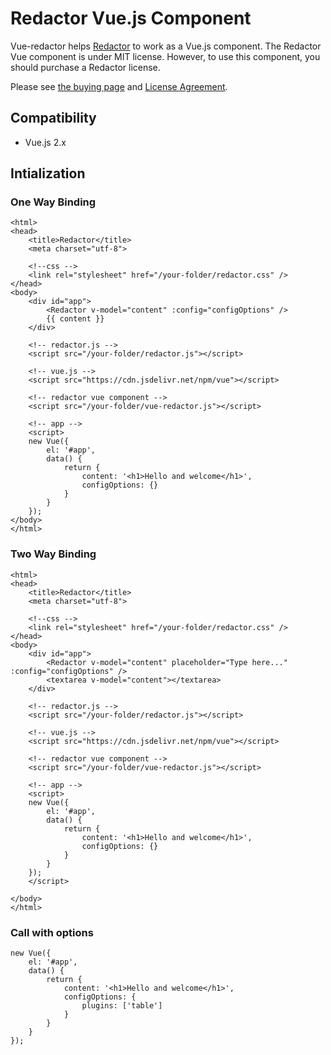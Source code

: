 # Redactor Vue.js Component

Vue-redactor helps [Redactor](https://imperavi.com/redactor/) to work as a Vue.js component. The Redactor Vue component is under MIT license. 
However, to use this component, you should purchase a Redactor license. 

Please see [the buying page](https://imperavi.com/redactor/buy/) and [License Agreement](https://imperavi.com/redactor/license/).

## Compatibility

- Vue.js 2.x

## Intialization

### One Way Binding
```<!DOCTYPE html>
<html>
<head>
    <title>Redactor</title>
    <meta charset="utf-8">

    <!--css -->
    <link rel="stylesheet" href="/your-folder/redactor.css" />
</head>
<body>
    <div id="app">
        <Redactor v-model="content" :config="configOptions" />
        {{ content }}
    </div>

    <!-- redactor.js -->
    <script src="/your-folder/redactor.js"></script>

    <!-- vue.js -->
    <script src="https://cdn.jsdelivr.net/npm/vue"></script>

    <!-- redactor vue component -->
    <script src="/your-folder/vue-redactor.js"></script>

    <!-- app -->
    <script>
    new Vue({
        el: '#app',
        data() {
            return {
                content: '<h1>Hello and welcome</h1>',
                configOptions: {}
            }
        }
    });
</body>
</html>
```

### Two Way Binding

```<!DOCTYPE html>
<html>
<head>
    <title>Redactor</title>
    <meta charset="utf-8">

    <!--css -->
    <link rel="stylesheet" href="/your-folder/redactor.css" />
</head>
<body>
    <div id="app">
        <Redactor v-model="content" placeholder="Type here..." :config="configOptions" />
        <textarea v-model="content"></textarea>
    </div>

    <!-- redactor.js -->
    <script src="/your-folder/redactor.js"></script>

    <!-- vue.js -->
    <script src="https://cdn.jsdelivr.net/npm/vue"></script>

    <!-- redactor vue component -->
    <script src="/your-folder/vue-redactor.js"></script>

    <!-- app -->
    <script>
    new Vue({
        el: '#app',
        data() {
            return {
                content: '<h1>Hello and welcome</h1>',
                configOptions: {}
            }
        }
    });
    </script>

</body>
</html>
```

### Call with options

```
new Vue({
    el: '#app',
    data() {
        return {
            content: '<h1>Hello and welcome</h1>',
            configOptions: {
                plugins: ['table']
            }
        }
    }
});
```
